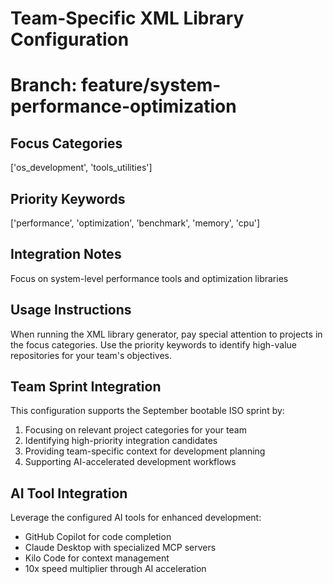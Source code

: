 # Team-Specific XML Library Configuration
# Branch: feature/system-performance-optimization

## Focus Categories
['os_development', 'tools_utilities']

## Priority Keywords
['performance', 'optimization', 'benchmark', 'memory', 'cpu']

## Integration Notes
Focus on system-level performance tools and optimization libraries

## Usage Instructions

When running the XML library generator, pay special attention to projects in the focus categories.
Use the priority keywords to identify high-value repositories for your team's objectives.

## Team Sprint Integration

This configuration supports the September bootable ISO sprint by:
1. Focusing on relevant project categories for your team
2. Identifying high-priority integration candidates
3. Providing team-specific context for development planning
4. Supporting AI-accelerated development workflows

## AI Tool Integration

Leverage the configured AI tools for enhanced development:
- GitHub Copilot for code completion
- Claude Desktop with specialized MCP servers
- Kilo Code for context management
- 10x speed multiplier through AI acceleration

